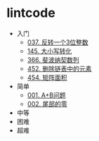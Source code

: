 # lintcode

+ 入门
    + [037. 反转一个3位整数]()
    + [145. 大小写转化]()
    + [366. 斐波纳契数列]()
    + [452. 删除链表中的元素]()
    + [454. 矩阵面积]()
+ 简单
    + [001. A+B问题](./easy/aplusb.md)
    + [002. 尾部的零](./easy/trailingZeros.md)
+ 中等
+ 困难
+ 超难
